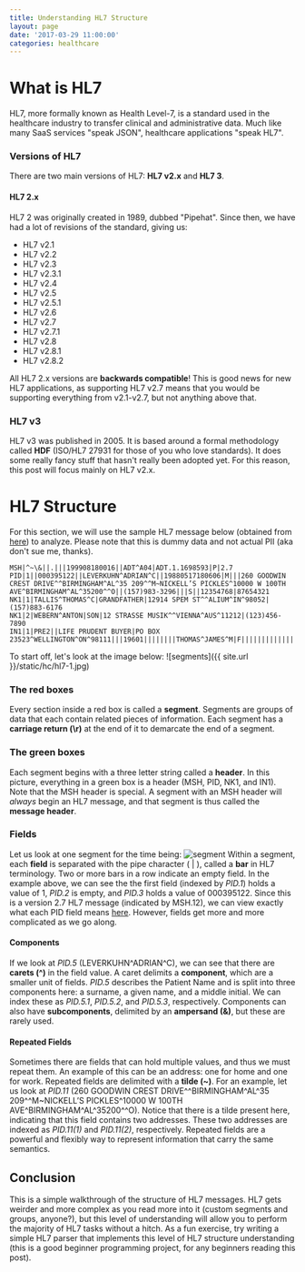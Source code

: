 ```yaml
---
title: Understanding HL7 Structure
layout: page
date: '2017-03-29 11:00:00'
categories: healthcare
---
```


# What is HL7
HL7, more formally known as Health Level-7, is a standard used in the healthcare industry to transfer clinical and administrative data. Much like many SaaS services "speak JSON", healthcare applications "speak HL7".

### Versions of HL7
There are two main versions of HL7: **HL7 v2.x** and **HL7 3**.
#### HL7 2.x
HL7 2 was originally created in 1989, dubbed "Pipehat". Since then, we have had a lot of revisions of the standard, giving us:
* HL7 v2.1
* HL7 v2.2
* HL7 v2.3
* HL7 v2.3.1
* HL7 v2.4
* HL7 v2.5
* HL7 v2.5.1
* HL7 v2.6
* HL7 v2.7
* HL7 v2.7.1
* HL7 v2.8
* HL7 v2.8.1
* HL7 v2.8.2

All HL7 2.x versions are **backwards compatible**! This is good news for new HL7 applications, as supporting HL7 v2.7 means that you would be supporting everything from v2.1-v2.7, but not anything above that.

### HL7 v3
HL7 v3 was published in 2005. It is based around a formal methodology called **HDF** (ISO/HL7 27931 for those of you who love standards). It does some really fancy stuff that hasn't really been adopted yet. For this reason, this post will focus mainly on HL7 v2.x.

# HL7 Structure
For this section, we will use the sample HL7 message below (obtained from [here](http://support.pb.com/help/spectrum/9.1/webhelp/en/EnterpriseDataIntegrationGuide/ClientTools/ReadFromHL7/ReadFromHL7.html)) to analyze. Please note that this is dummy data and not actual PII (aka don't sue me, thanks).
```
MSH|^~\&||.|||199908180016||ADT^A04|ADT.1.1698593|P|2.7
PID|1||000395122||LEVERKUHN^ADRIAN^C||19880517180606|M|||260 GOODWIN CREST DRIVE^^BIRMINGHAM^AL^35 209^^M~NICKELL’S PICKLES^10000 W 100TH AVE^BIRMINGHAM^AL^35200^^O||(157)983-3296|||S||12354768|87654321
NK1|1|TALLIS^THOMAS^C|GRANDFATHER|12914 SPEM ST^^ALIUM^IN^98052|(157)883-6176
NK1|2|WEBERN^ANTON|SON|12 STRASSE MUSIK^^VIENNA^AUS^11212|(123)456-7890
IN1|1|PRE2||LIFE PRUDENT BUYER|PO BOX 23523^WELLINGTON^ON^98111|||19601||||||||THOMAS^JAMES^M|F|||||||||||||||||||ZKA535529776
```
To start off, let's look at the image below:
![segments]({{ site.url }}/static/hc/hl7-1.jpg)

### The red boxes ###
Every section inside a red box is called a **segment**. Segments are groups of data that each contain related pieces of information. Each segment has a **carriage return (\r)** at the end of it to demarcate the end of a segment. 

### The green boxes ###
Each segment begins with a three letter string called a **header**. In this picture, everything in a green box is a header (MSH, PID, NK1, and IN1). Note that the MSH header is special. A segment with an MSH header will *always* begin an HL7 message, and that segment is thus called the **message header**.
 
### Fields ###
Let us look at one segment for the time being:
![segment]({{site.url}}/static/hc/hl7-2.jpg)
Within a segment, each **field** is separated with the pipe character ( | ), called a **bar** in HL7 terminology. Two or more bars in a row indicate an empty field. In the example above, we can see the the first field (indexed by *PID.1*) holds a value of 1, *PID.2* is empty, and *PID.3* holds a value of 000395122. Since this is a version 2.7 HL7 message (indicated by MSH.12), we can view exactly what each PID field means [here](http://hl7-definition.caristix.com:9010/Default.aspx?version=HL7+v2.7&segment=PID). However, fields get more and more complicated as we go along.

#### Components ####
If we look at *PID.5* (LEVERKUHN^ADRIAN^C), we can see that there are **carets (^)** in the field value. A caret delimits a **component**, which are a smaller unit of fields. *PID.5* describes the Patient Name and is split into three components here: a surname, a given name, and a middle initial. We can index these as *PID.5.1*, *PID.5.2*, and *PID.5.3*, respectively. Components can also have **subcomponents**, delimited by an **ampersand (&)**, but these are rarely used.

#### Repeated Fields ####
Sometimes there are fields that can hold multiple values, and thus we must repeat them. An example of this can be an address: one for home and one for work. Repeated fields are delimited with a **tilde (~)**. For an example, let us look at *PID.11* (260 GOODWIN CREST DRIVE^^BIRMINGHAM^AL^35 209^^M~NICKELL’S PICKLES^10000 W 100TH AVE^BIRMINGHAM^AL^35200^^O). Notice that there is a tilde present here, indicating that this field contains two addresses. These two addresses are indexed as *PID.11(1)* and *PID.11(2)*, respectively. Repeated fields are a powerful and flexibly way to represent information that carry the same semantics.

## Conclusion
This is a simple walkthrough of the structure of HL7 messages. HL7 gets weirder and more complex as you read more into it (custom segments and groups, anyone?), but this level of understanding will allow you to perform the majority of HL7 tasks without a hitch. As a fun exercise, try writing a simple HL7 parser that implements this level of HL7 structure understanding (this is a good beginner programming project, for any beginners reading this post).